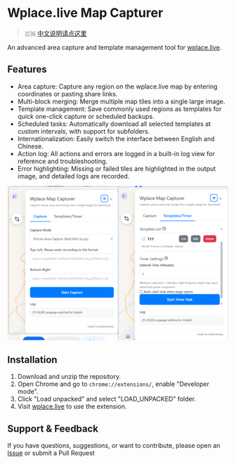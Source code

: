 # Wplace.live Map Capturer

> 🇨🇳 [中文说明请点这里](./README.md)

An advanced area capture and template management tool for [wplace.live](https://wplace.live).

## Features

- Area capture: Capture any region on the wplace.live map by entering coordinates or pasting share links.
- Multi-block merging: Merge multiple map tiles into a single large image.
- Template management: Save commonly used regions as templates for quick one-click capture or scheduled backups.
- Scheduled tasks: Automatically download all selected templates at custom intervals, with support for subfolders.
- Internationalization: Easily switch the interface between English and Chinese.
- Action log: All actions and errors are logged in a built-in log view for reference and troubleshooting.
- Error highlighting: Missing or failed tiles are highlighted in the output image, and detailed logs are recorded.

![Snipaste_2025-10-06_15-14-15](./Snipaste_2025-10-06_15-18-58.png)

## Installation

1. Download and unzip the repository.
2. Open Chrome and go to `chrome://extensions/`, enable "Developer mode".
3. Click "Load unpacked" and select "LOAD_UNPACKED" folder.
4. Visit [wplace.live](https://wplace.live/) to use the extension.

## Support & Feedback

If you have questions, suggestions, or want to contribute, please open an [Issue](https://github.com/Beibeisheep/Wplace-Map-Capturer/issues) or submit a Pull Request
